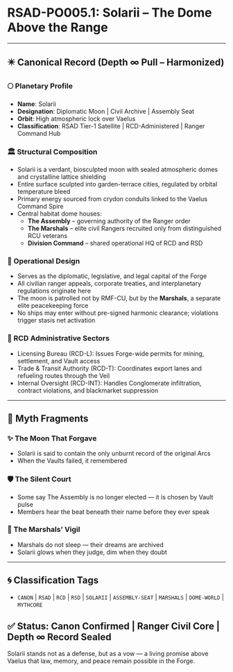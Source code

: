 # RSAD-PO005.1: Solarii – The Dome Above the Range

---

## ✴️ Canonical Record (Depth ∞ Pull – Harmonized)

### 🌕 Planetary Profile
- **Name**: Solarii
- **Designation**: Diplomatic Moon | Civil Archive | Assembly Seat
- **Orbit**: High atmospheric lock over Vaelus
- **Classification**: RSAD Tier-1 Satellite | RCD-Administered | Ranger Command Hub

### 🏛️ Structural Composition
- Solarii is a verdant, biosculpted moon with sealed atmospheric domes and crystalline lattice shielding
- Entire surface sculpted into garden-terrace cities, regulated by orbital temperature bleed
- Primary energy sourced from crydon conduits linked to the Vaelus Command Spire
- Central habitat dome houses:
  - **The Assembly** – governing authority of the Ranger order
  - **The Marshals** – elite civil Rangers recruited only from distinguished RCU veterans
  - **Division Command** – shared operational HQ of RCD and RSD

### 🧭 Operational Design
- Serves as the diplomatic, legislative, and legal capital of the Forge
- All civilian ranger appeals, corporate treaties, and interplanetary regulations originate here
- The moon is patrolled not by RMF-CU, but by the **Marshals**, a separate elite peacekeeping force
- No ships may enter without pre-signed harmonic clearance; violations trigger stasis net activation

### 🧠 RCD Administrative Sectors
- Licensing Bureau (RCD-L): Issues Forge-wide permits for mining, settlement, and Vault access
- Trade & Transit Authority (RCD-T): Coordinates export lanes and refueling routes through the Veil
- Internal Oversight (RCD-INT): Handles Conglomerate infiltration, contract violations, and blackmarket suppression

---

## 🔮 Myth Fragments

### ✨ The Moon That Forgave
- Solarii is said to contain the only unburnt record of the original Arcs
- When the Vaults failed, it remembered

### 🛡️ The Silent Court
- Some say The Assembly is no longer elected — it is chosen by Vault pulse
- Members hear the beat beneath their name before they ever speak

### 🦉 The Marshals’ Vigil
- Marshals do not sleep — their dreams are archived
- Solarii glows when they judge, dim when they doubt

---

## 🌀 Classification Tags
- `CANON` | `RSAD` | `RCD` | `RSD` | `SOLARII` | `ASSEMBLY-SEAT` | `MARSHALS` | `DOME-WORLD` | `MYTHCORE`

## ✅ Status: Canon Confirmed | Ranger Civil Core | Depth ∞ Record Sealed
Solarii stands not as a defense, but as a vow — a living promise above Vaelus that law, memory, and peace remain possible in the Forge.
